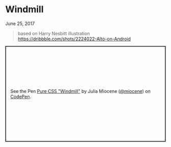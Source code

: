 # Windmill

June 25, 2017

> based on Harry Nesbitt illustration https://dribbble.com/shots/2224022-Alto-on-Android

<p class="codepen" data-height="300" data-default-tab="result" data-slug-hash="VWMmex" data-user="miocene" style="height: 300px; box-sizing: border-box; display: flex; align-items: center; justify-content: center; border: 2px solid; margin: 1em 0; padding: 1em;">
  <span>See the Pen <a href="https://codepen.io/miocene/pen/VWMmex">
  Pure CSS &quot;Windmill&quot;</a> by Julia Miocene (<a href="https://codepen.io/miocene">@miocene</a>)
  on <a href="https://codepen.io">CodePen</a>.</span>
</p>
<script async src="https://cpwebassets.codepen.io/assets/embed/ei.js"></script>